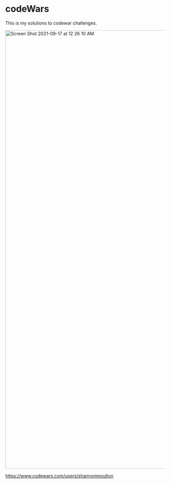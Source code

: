 # codeWars
This is my solutions to codewar challenges. 

<img width="1374" alt="Screen Shot 2021-09-17 at 12 26 10 AM" src="https://user-images.githubusercontent.com/89002541/133724037-ee2313f8-52d1-4311-81f0-290dad31b685.png">

https://www.codewars.com/users/shannonmoulton

